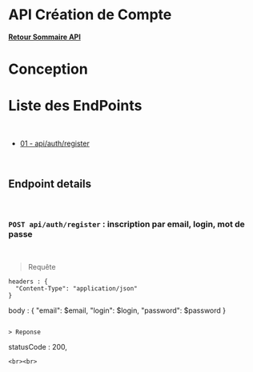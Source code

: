 # API Création de Compte

**[Retour Sommaire API](./00_Sommaire_API.md)**

# Conception

# Liste des EndPoints

<br>

- [01 - api/auth/register](#api-auth-register)

<br>

## Endpoint details
<br>

### `POST api/auth/register` : inscription par email, login, mot de passe <a id="api-auth-register"></a>
<br>

> Requête

  ```
  headers : {
    "Content-Type": "application/json"
  }

  ```
  body : {
    "email": $email,
    "login": $login,
    "password": $password
  }

  ```

> Reponse

  ```

  statusCode : 200,

  ```
<br><br>
